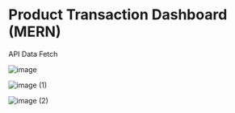 # Product Transaction Dashboard (MERN)
API Data Fetch

![image](https://github.com/user-attachments/assets/e3d85cc2-ec35-4734-ac31-718e7c2b2b58)


![image (1)](https://github.com/user-attachments/assets/b62e0880-9037-4ef0-ad57-0f925d4f67b8)


![image (2)](https://github.com/user-attachments/assets/25bd4772-6e49-4bb2-920f-12905660a8b8)
